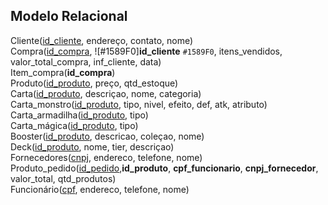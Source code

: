 ## Modelo Relacional

Cliente(<ins>id_cliente</ins>, endereço, contato, nome)<br>
Compra(<ins>id_compra</ins>, ![#1589F0]**id_cliente** `#1589F0`, itens_vendidos, valor_total_compra, inf_cliente, data)<br>
Item_compra(**id_compra**)<br>
Produto(<ins>id_produto</ins>, preço, qtd_estoque)<br>
Carta(<ins>id_produto</ins>, descriçao, nome, categoria)<br>
Carta_monstro(<ins>id_produto</ins>, tipo, nivel, efeito, def, atk, atributo)<br>
Carta_armadilha(<ins>id_produto</ins>, tipo)<br>
Carta_mágica(<ins>id_produto</ins>, tipo)<br>
Booster(<ins>id_produto</ins>, descricao, coleçao, nome)<br>
Deck(<ins>id_produto</ins>, nome, tier, descriçao)<br>
Fornecedores(<ins>cnpj</ins>, endereco, telefone, nome)<br>
Produto_pedido(<ins>id_pedido</ins>,**id_produto**, **cpf_funcionario**, **cnpj_fornecedor**, valor_total, qtd_produtos)<br>
Funcionário(<ins>cpf</ins>, endereco, telefone, nome)<br>